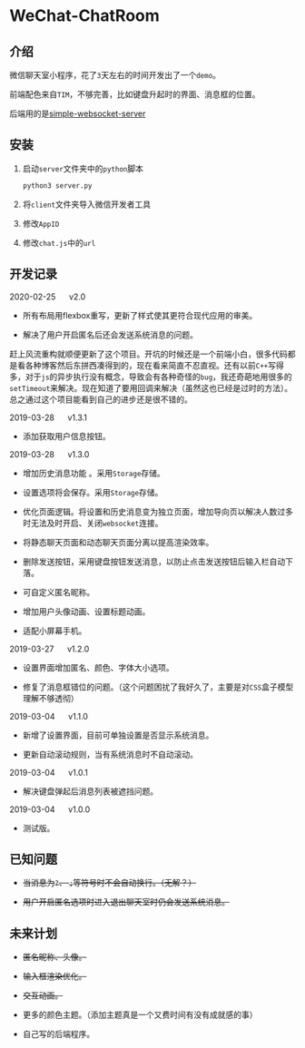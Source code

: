 # WeChat-ChatRoom

## 介绍

微信聊天室小程序，花了`3`天左右的时间开发出了一个`demo`。

前端配色来自`TIM`，不够完善，比如键盘升起时的界面、消息框的位置。

后端用的是[simple-websocket-server](https://github.com/dpallot/simple-websocket-server)

## 安装

1. 启动`server`文件夹中的`python`脚本

   ``` python
   python3 server.py
   ```

2. 将`client`文件夹导入微信开发者工具

3. 修改`AppID`

4. 修改`chat.js`中的`url`

## 开发记录

2020-02-25 &nbsp;&nbsp;&nbsp;&nbsp; v2.0

- 所有布局用flexbox重写，更新了样式使其更符合现代应用的审美。

- 解决了用户开启匿名后还会发送系统消息的问题。

赶上风流重构就顺便更新了这个项目。开坑的时候还是一个前端小白，很多代码都是看各种博客然后东拼西凑得到的，现在看来简直不忍直视。还有以前`C++`写得多，对于`js`的异步执行没有概念，导致会有各种奇怪的`bug`，我还奇葩地用很多的`setTimeout`来解决。现在知道了要用回调来解决（虽然这也已经是过时的方法）。总之通过这个项目能看到自己的进步还是很不错的。

2019-03-28 &nbsp;&nbsp;&nbsp;&nbsp; v1.3.1

- 添加获取用户信息按钮。

2019-03-28 &nbsp;&nbsp;&nbsp;&nbsp; v1.3.0

- 增加历史消息功能 。采用`Storage`存储。

- 设置选项将会保存。采用`Storage`存储。

- 优化页面逻辑。将设置和历史消息变为独立页面，增加导向页以解决人数过多时无法及时开启、关闭`websocket`连接。

- 将静态聊天页面和动态聊天页面分离以提高渲染效率。

- 删除发送按钮，采用键盘按钮发送消息，以防止点击发送按钮后输入栏自动下落。

- 可自定义匿名昵称。

- 增加用户头像动画、设置标题动画。

- 适配小屏幕手机。

2019-03-27 &nbsp;&nbsp;&nbsp;&nbsp; v1.2.0

- 设置界面增加匿名、颜色、字体大小选项。

- 修复了消息框错位的问题。（这个问题困扰了我好久了，主要是对`CSS`盒子模型理解不够透彻）

2019-03-04 &nbsp;&nbsp;&nbsp;&nbsp; v1.1.0

- 新增了设置界面，目前可单独设置是否显示系统消息。

- 更新自动滚动规则，当有系统消息时不自动滚动。

2019-03-04 &nbsp;&nbsp;&nbsp;&nbsp; v1.0.1

- 解决键盘弹起后消息列表被遮挡问题。

2019-03-04 &nbsp;&nbsp;&nbsp;&nbsp; v1.0.0

- 测试版。

## 已知问题

- ~~当消息为`?`、 `;`等符号时不会自动换行。（无解？）~~

- ~~用户开启匿名选项时进入退出聊天室时仍会发送系统消息。~~

## 未来计划

- ~~匿名昵称、头像。~~

- ~~输入框渲染优化。~~

- ~~交互动画。~~

- 更多的颜色主题。（添加主题真是一个又费时间有没有成就感的事）

- 自己写的后端程序。
